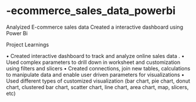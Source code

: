 # -ecommerce_sales_data_powerbi
Analyized E-commerce sales data 
Created a interactive dashboard using Power Bi

Project Learnings

• Created interactive dashboard to track and analyze online sales data .
• Used complex parameters to drill down in worksheet and customization using filters and slicers
• Created connections, join new tables, calculations to manipulate data and enable user driven parameters for visualizations
• Used different types of customized visualization 
(bar chart, pie chart, donut chart, clustered bar chart, scatter chart, line chart, area chart, map, slicers, etc)
